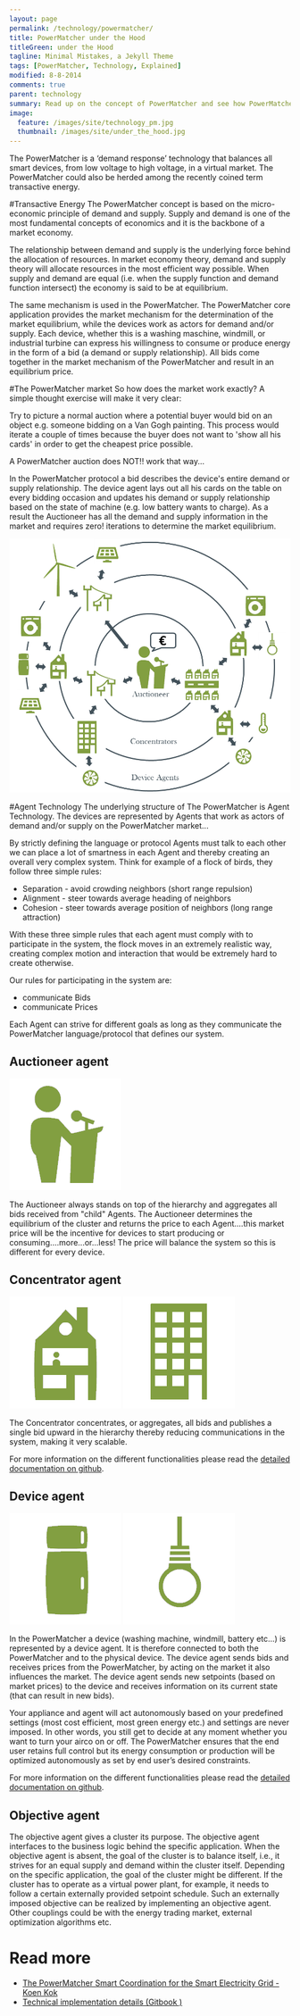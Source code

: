 ```yaml
---
layout: page
permalink: /technology/powermatcher/
title: PowerMatcher under the Hood
titleGreen: under the Hood
tagline: Minimal Mistakes, a Jekyll Theme
tags: [PowerMatcher, Technology, Explained]
modified: 8-8-2014
comments: true
parent: technology
summary: Read up on the concept of PowerMatcher and see how PowerMatcher can change the world.
image:
  feature: /images/site/technology_pm.jpg
  thumbnail: /images/site/under_the_hood.jpg
---
```



The PowerMatcher is a ‘demand response’ technology that balances all smart devices, from low voltage to high voltage, in a virtual market. The PowerMatcher could also be herded among the recently coined term transactive energy.

#Transactive Energy
The PowerMatcher concept is based on the micro-economic principle of demand and supply. Supply and demand is one of the most fundamental concepts of economics and it is the backbone of a market economy.

The relationship between demand and supply is the underlying force behind the allocation of resources. In market economy theory, demand and supply theory will allocate resources in the most efficient way possible.
When supply and demand are equal (i.e. when the supply function and demand function intersect) the economy is said to be at equilibrium.

The same mechanism is used in the PowerMatcher. The PowerMatcher core application provides the market mechanism for the determination of the market equilibrium, while the devices work as actors for demand and/or supply. Each device, whether this is a washing maschine, windmill, or industrial turbine can express his willingness to consume or produce energy in the form of a bid (a demand or supply relationship). All bids come together in the market mechanism of the PowerMatcher and result in an equilibrium price.

#The PowerMatcher market
So how does the market work exactly? A simple thought exercise will make it very clear:

Try to picture a normal auction where a potential buyer would bid on an object e.g. someone bidding on a Van Gogh painting. This process would iterate a couple of times because the buyer does not want to 'show all his cards' in order to get the cheapest price possible. 

A PowerMatcher auction does NOT!! work that way... 

In the PowerMatcher protocol a bid describes the device's entire demand or supply relationship. The device agent lays out all his cards on the table on every bidding occasion and updates his demand or supply relationship based on the state of machine (e.g. low battery wants to charge). As a result the Auctioneer has all the demand and supply information in the market and requires zero! iterations to determine the market equilibrium.

<img src="/images/site/powermatcher.png">

#Agent Technology
The underlying structure of The PowerMatcher is Agent Technology. The devices are represented by Agents that work as actors of demand and/or supply on the PowerMatcher market...

By strictly defining the language or protocol Agents must talk to each other we can place a lot of smartness in each Agent and thereby creating an overall very complex system. Think for example of a flock of birds, they follow three simple rules:

* Separation - avoid crowding neighbors (short range repulsion)
* Alignment - steer towards average heading of neighbors
* Cohesion - steer towards average position of neighbors (long range attraction)

With these three simple rules that each agent must comply with to participate in the system, the flock moves in an extremely realistic way, creating complex motion and interaction that would be extremely hard to create otherwise.

Our rules for participating in the system are:

* communicate Bids
* communicate Prices

Each Agent can strive for different goals as long as they communicate the PowerMatcher language/protocol that defines our system.

##	Auctioneer agent    

<img src="/images/site/auca.png">

The Auctioneer always stands on top of the hierarchy and aggregates all bids received from "child" Agents. The Auctioneer determines the equilibrium of the cluster and returns the price to each Agent....this market price will be the incentive for devices to start producing or consuming....more...or...less! The price will balance the system so this is different for every device.

##	Concentrator agent  

<img src="/images/site/conb.png"> <img src="/images/site/conc.png">

The Concentrator concentrates, or aggregates, all bids and publishes a single bid upward in the hierarchy thereby reducing communications in the system, making it very scalable. 

For more information on the different functionalities please read the [detailed documentation on github](https://github.com/flexiblepower/powermatcher/wiki/Architecture-PowerMatcher#the-concentrator-agent).

##	Device agent 			

<img src="/images/site/deva.png"> <img src="/images/site/devb.png">

In the PowerMatcher a device (washing machine, windmill, battery etc...) is represented by a device agent. It is therefore connected to both the PowerMatcher and to the physical device. The device agent sends bids and receives prices from the PowerMatcher, by acting on the market it also influences the market. The device agent sends new setpoints (based on market prices) to the device and receives information on its current state (that can result in new bids).

Your appliance and agent will act autonomously based on your predefined settings (most cost efficient, most green energy etc.) and settings are never imposed. In other words, you still get to decide at any moment whether you want to turn your airco on or off.  The PowerMatcher ensures that the end user retains full control but its energy consumption or production will be optimized autonomously as set by end user’s desired constraints.

For more information on the different functionalities please read the [detailed documentation on github](https://github.com/flexiblepower/powermatcher/wiki/Architecture-PowerMatcher#the-device-agent).


##	Objective agent

The objective agent gives a cluster its purpose. The objective agent interfaces to the business logic behind the specific application. When the objective agent is absent, the goal of the cluster is to balance itself, i.e., it strives for an equal supply and demand within the cluster itself. Depending on the specific application, the goal of the cluster might be different. If the cluster has to operate as a virtual power plant, for example, it needs to follow a certain externally provided setpoint schedule. Such an externally imposed objective can be realized by implementing an objective agent. Other couplings could be with the energy trading market, external optimization algorithms etc.


# Read more
* [The PowerMatcher Smart Coordination for the Smart Electricity Grid - Koen Kok](http://dare.ubvu.vu.nl/bitstream/handle/1871/43567/dissertation.pdf?sequence=1)
* [Technical implementation details (Gitbook )](http://fpai-ci.sensorlab.tno.nl/builds/powermatcher-documentation/master/html)
